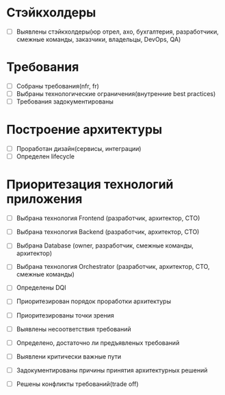 # Стэйкхолдеры
- [ ] Выявлены стэйкхолдеры(юр отрел, ахо, бухгалтерия, разработчики, смежные команды, заказчики, владельцы, DevOps, QA)

# Требования
- [ ] Собраны требования(nfr, fr)
- [ ] Выбраны технологические ограничения(внутренние best practices)
- [ ] Требования задокументированы

# Построение архитектуры
- [ ] Проработан дизайн(сервисы, интеграции)
- [ ] Определен lifecycle

# Приоритезация технологий приложения

- [ ] Выбрана технология Frontend (разработчик, архитектор, CTO)
- [ ] Выбрана технология Backend (разработчик, архитектор, CTO)
- [ ] Выбрана Database (owner, разработчик, смежные команды, архитектор)
- [ ] Выбрана технология Orchestrator (разработчик, архитектор, CTO, смежные команды)


- [ ] Определены DQI
- [ ] Приоритезирован порядок проработки архитектуры
- [ ] Приоритезированы точки зрения

- [ ] Выявлены несоответствия требований
- [ ] Определено, достаточно ли предъявленых требований
- [ ] Выявлени критически важные пути
- [ ] Задокументированы причины принятия архитектурных решений
- [ ] Решены конфликты требований(trade off)

